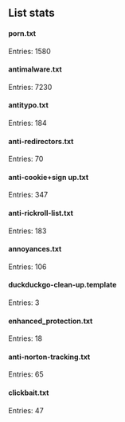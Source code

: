 ## List stats
#### porn.txt
Entries: 1580 <br> 
#### antimalware.txt
Entries: 7230 <br> 
#### antitypo.txt
Entries: 184 <br> 
#### anti-redirectors.txt
Entries: 70 <br> 
#### anti-cookie+sign up.txt
Entries: 347 <br> 
#### anti-rickroll-list.txt
Entries: 183 <br> 
#### annoyances.txt
Entries: 106 <br> 
#### duckduckgo-clean-up.template
Entries: 3 <br> 
#### enhanced_protection.txt
Entries: 18 <br> 
#### anti-norton-tracking.txt
Entries: 65 <br> 
#### clickbait.txt
Entries: 47 <br> 
